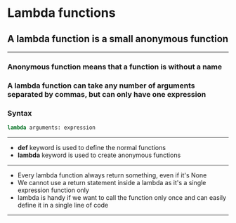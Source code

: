 # Lambda functions

## A lambda function is a small anonymous function
---
### Anonymous function means that a function is without a name
### A lambda function can take any number of arguments separated by commas, but can only have one expression

### Syntax
```python
lambda arguments: expression
```
---
- **def** keyword is used to define the normal functions  
- **lambda** keyword is used to create anonymous functions  
---

- Every lambda function always return something, even if it's None
- We cannot use a return statement inside a lambda as it's a single expression function only
- lambda is handy if we want to call the function only once and can easily define it in a single line of code  
---
